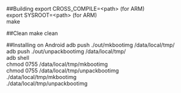 ##Building
export CROSS_COMPILE=\<path\> (for ARM)  
export SYSROOT=\<path\> (for ARM)  
make  

##Clean
make clean  

##Installing on Android
adb push ./out/mkbootimg /data/local/tmp/  
adb push ./out/unpackbootimg /data/local/tmp/  
adb shell  
chmod 0755 /data/local/tmp/mkbootimg  
chmod 0755 /data/local/tmp/unpackbootimg  
./data/local/tmp/mkbootimg  
./data/local/tmp/unpackbootimg  
